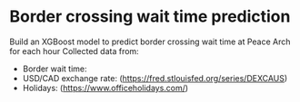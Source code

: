 # Border crossing wait time prediction

Build an XGBoost model to predict border crossing wait time at Peace Arch for each hour
Collected data from:
- Border wait time:
- USD/CAD exchange rate: (https://fred.stlouisfed.org/series/DEXCAUS)
- Holidays: (https://www.officeholidays.com/)